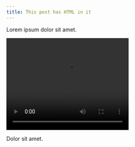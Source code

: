 ```yaml
---
title: This post has HTML in it
---
```


Lorem ipsum dolor sit amet.

<video width="320" height="240" controls>
  <source src="movie.mp4" type="video/mp4">
  <source src="movie.ogg" type="video/ogg">
</video>

Dolor sit amet.

